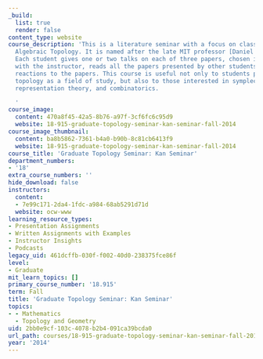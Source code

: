 ```yaml
---
_build:
  list: true
  render: false
content_type: website
course_description: 'This is a literature seminar with a focus on classic papers in
  Algebraic Topology. It is named after the late MIT professor [Daniel Kan](http://math.mit.edu/about/history/obituaries/kan.php).
  Each student gives one or two talks on each of three papers, chosen in consultation
  with the instructor, reads all the papers presented by other students, and writes
  reactions to the papers. This course is useful not only to students pursuing algebraic
  topology as a field of study, but also to those interested in symplectic geometry,
  representation theory, and combinatorics.

  '
course_image:
  content: 470a8f45-42a5-8b76-a97f-3cf6fc6c95d9
  website: 18-915-graduate-topology-seminar-kan-seminar-fall-2014
course_image_thumbnail:
  content: ba8b5862-7361-b4a0-b90b-8c81cb6413f9
  website: 18-915-graduate-topology-seminar-kan-seminar-fall-2014
course_title: 'Graduate Topology Seminar: Kan Seminar'
department_numbers:
- '18'
extra_course_numbers: ''
hide_download: false
instructors:
  content:
  - 7e99c171-2da4-1fdc-a984-68ab5291d71d
  website: ocw-www
learning_resource_types:
- Presentation Assignments
- Written Assignments with Examples
- Instructor Insights
- Podcasts
legacy_uid: 461dcffb-030f-f002-40d0-238375fce86f
level:
- Graduate
mit_learn_topics: []
primary_course_number: '18.915'
term: Fall
title: 'Graduate Topology Seminar: Kan Seminar'
topics:
- - Mathematics
  - Topology and Geometry
uid: 2bb0e9cf-103c-4078-b2b4-091ca39bcda0
url_path: courses/18-915-graduate-topology-seminar-kan-seminar-fall-2014
year: '2014'
---
```

